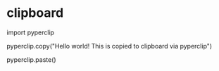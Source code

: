 # clipboard #

import pyperclip

pyperclip.copy("Hello world! This is copied to clipboard via pyperclip")

pyperclip.paste()